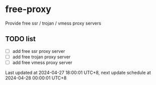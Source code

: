 
# free-proxy
Provide free ssr / trojan / vmess proxy servers


## TODO list
- [ ] add free ssr proxy server
- [ ] add free trojan proxy server
- [ ] add free vmess proxy server

Last updated at 2024-04-27 18:00:01 UTC+8, next update schedule at 2024-04-28 00:00:01 UTC+8

